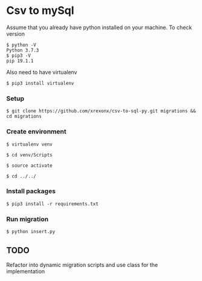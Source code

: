 # Csv to mySql

Assume that you already have python installed on your machine. 
To check version
```
$ python -V
Python 3.7.3
$ pip3 -V
pip 19.1.1
```
Also need to have virtualenv
```
$ pip3 install virtualenv
```

### Setup
```
$ git clone https://github.com/xrexonx/csv-to-sql-py.git migrations && cd migrations
```
### Create environment
```
$ virtualenv venv
```
```
$ cd venv/Scripts
```
```
$ source activate
```
```
$ cd ../../
```

### Install packages
```
$ pip3 install -r requirements.txt
```

### Run migration
```
$ python insert.py
```

## TODO
Refactor into dynamic migration scripts and use class for the implementation

